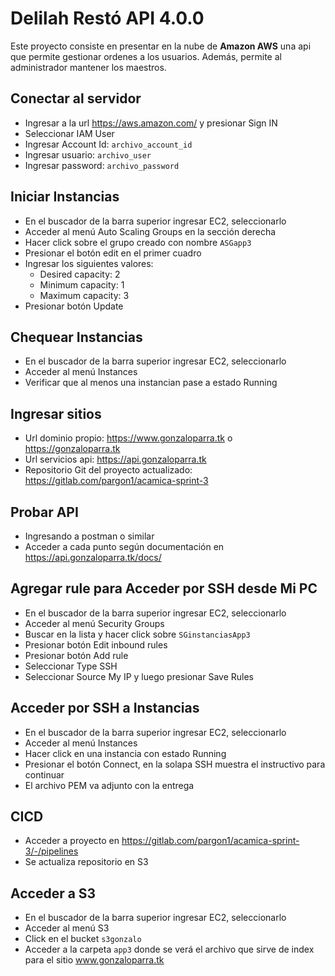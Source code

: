 # Delilah Restó API 4.0.0

Este proyecto consiste en presentar en la nube de **Amazon AWS** una api que permite gestionar ordenes a los usuarios. Además, permite al administrador mantener los maestros. 


## Conectar al servidor
* Ingresar a la url https://aws.amazon.com/ y presionar Sign IN
* Seleccionar IAM User
* Ingresar Account Id: `archivo_account_id`
* Ingresar usuario: `archivo_user`
* Ingresar password: `archivo_password`

## Iniciar Instancias
* En el buscador de la barra superior ingresar EC2, seleccionarlo
* Acceder al menú Auto Scaling Groups en la sección derecha
* Hacer click sobre el grupo creado con nombre `ASGapp3`
* Presionar el botón edit en el primer cuadro
* Ingresar los siguientes valores:
	* Desired capacity: 2
	* Minimum capacity: 1
	* Maximum capacity: 3
* Presionar botón Update

## Chequear Instancias
* En el buscador de la barra superior ingresar EC2, seleccionarlo
* Acceder al menú Instances
* Verificar que al menos una instancian pase a estado Running

## Ingresar sitios
* Url dominio propio: https://www.gonzaloparra.tk o https://gonzaloparra.tk
* Url servicios api: https://api.gonzaloparra.tk
* Repositorio Git del proyecto actualizado: https://gitlab.com/pargon1/acamica-sprint-3

## Probar API 
* Ingresando a postman o similar
* Acceder a cada punto según documentación en https://api.gonzaloparra.tk/docs/

## Agregar rule para Acceder por SSH desde Mi PC
* En el buscador de la barra superior ingresar EC2, seleccionarlo
* Acceder al menú Security Groups
* Buscar en la lista y hacer click sobre `SGinstanciasApp3`
* Presionar botón Edit inbound rules
* Presionar botón Add rule
* Seleccionar Type SSH
* Seleccionar Source My IP y luego presionar Save Rules

## Acceder por SSH a Instancias
* En el buscador de la barra superior ingresar EC2, seleccionarlo
* Acceder al menú Instances
* Hacer click en una instancia con estado Running
* Presionar el botón Connect, en la solapa SSH muestra el instructivo para continuar
* El archivo PEM va adjunto con la entrega

## CICD
* Acceder a proyecto en https://gitlab.com/pargon1/acamica-sprint-3/-/pipelines
* Se actualiza repositorio en S3 

## Acceder a S3
* En el buscador de la barra superior ingresar EC2, seleccionarlo
* Acceder al menú S3
* Click en el bucket `s3gonzalo`
* Acceder a la carpeta `app3` donde se verá el archivo que sirve de index para el sitio www.gonzaloparra.tk




